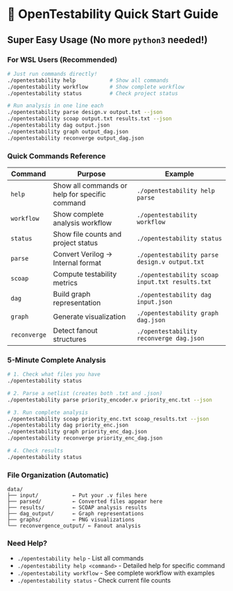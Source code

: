 # 🚀 OpenTestability Quick Start Guide

## Super Easy Usage (No more `python3` needed!)

### For WSL Users (Recommended)
```bash
# Just run commands directly!
./opentestability help           # Show all commands
./opentestability workflow       # Show complete workflow  
./opentestability status         # Check project status

# Run analysis in one line each
./opentestability parse design.v output.txt --json
./opentestability scoap output.txt results.txt --json  
./opentestability dag output.json
./opentestability graph output_dag.json
./opentestability reconverge output_dag.json
```

### Quick Commands Reference

| Command | Purpose | Example |
|---------|---------|---------|
| `help` | Show all commands or help for specific command | `./opentestability help parse` |
| `workflow` | Show complete analysis workflow | `./opentestability workflow` |
| `status` | Show file counts and project status | `./opentestability status` |
| `parse` | Convert Verilog → Internal format | `./opentestability parse design.v output.txt` |
| `scoap` | Compute testability metrics | `./opentestability scoap input.txt results.txt` |
| `dag` | Build graph representation | `./opentestability dag input.json` |
| `graph` | Generate visualization | `./opentestability graph dag.json` |
| `reconverge` | Detect fanout structures | `./opentestability reconverge dag.json` |

### 5-Minute Complete Analysis

```bash
# 1. Check what files you have
./opentestability status

# 2. Parse a netlist (creates both .txt and .json)
./opentestability parse priority_encoder.v priority_enc.txt --json

# 3. Run complete analysis
./opentestability scoap priority_enc.txt scoap_results.txt --json
./opentestability dag priority_enc.json  
./opentestability graph priority_enc_dag.json
./opentestability reconverge priority_enc_dag.json

# 4. Check results
./opentestability status
```

### File Organization (Automatic)

```
data/
├── input/           ← Put your .v files here
├── parsed/          ← Converted files appear here  
├── results/         ← SCOAP analysis results
├── dag_output/      ← Graph representations
├── graphs/          ← PNG visualizations
└── reconvergence_output/ ← Fanout analysis
```

### Need Help?

- `./opentestability help` - List all commands
- `./opentestability help <command>` - Detailed help for specific command
- `./opentestability workflow` - See complete workflow with examples
- `./opentestability status` - Check current file counts

